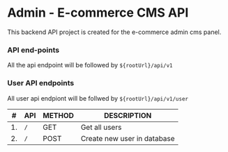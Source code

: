 # Admin - E-commerce CMS API

This backend API project is created for the e-commerce admin cms panel.

### API end-points

All the api endpoint will be followed by `${rootUrl}/api/v1`

### User API endpoints

All user api endpiont will be follwed by `${rootUrl}/api/v1/user`

| #   | API | METHOD | DESCRIPTION                 |
| --- | --- | ------ | --------------------------- |
| 1.  | `/` | GET    | Get all users               |
| 2.  | `/` | POST   | Create new user in database |
